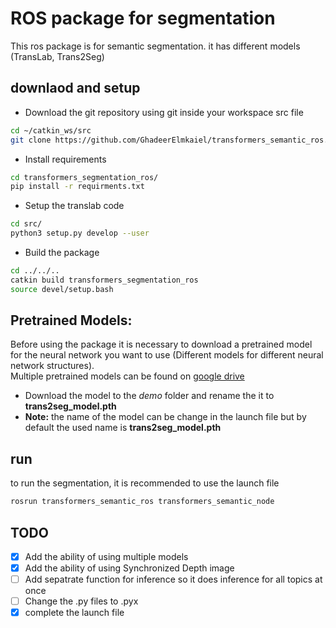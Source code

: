 # ROS package for segmentation

This ros package is for semantic segmentation.
it has different models (TransLab, Trans2Seg) 
## downlaod and setup
- Download the git repository using git inside your workspace src file
```bash
cd ~/catkin_ws/src
git clone https://github.com/GhadeerElmkaiel/transformers_semantic_ros.git
```
- Install requirements
```bash
cd transformers_segmentation_ros/
pip install -r requirments.txt
```
  
- Setup the translab code
```bash
cd src/
python3 setup.py develop --user
```
  
- Build the package
```bash
cd ../../..
catkin build transformers_segmentation_ros
source devel/setup.bash
```

## Pretrained Models:
Before using the package it is necessary to download a pretrained model for the neural network you want to use (Different models for different neural network structures).  
Multiple pretrained models can be found on [google drive](https://drive.google.com/drive/folders/1gHPFC8PWQWz_J8XjXGWbDqAZxDOiN9kR?usp=sharing)

- Download the model to the *demo* folder and rename the it to **trans2seg_model.pth**
- **Note:** the name of the model can be change in the launch file but by default the used name is **trans2seg_model.pth**
 

## run
to run the segmentation, it is recommended to use the launch file
```bash
rosrun transformers_semantic_ros transformers_semantic_node
```

## TODO
- [x] Add the ability of using multiple models
- [x] Add the ability of using Synchronized Depth image
- [ ] Add sepatrate function for inference so it does inference for all topics at once
- [ ] Change the .py files to .pyx
- [X] complete the launch file
